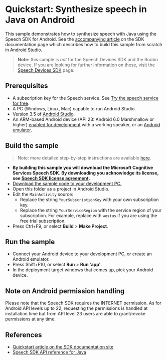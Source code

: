 # Quickstart: Synthesize speech in Java on Android

This sample demonstrates how to synthesize speech with Java using the Speech SDK for Android.
See the [accompanying article](https://docs.microsoft.com/azure/cognitive-services/speech-service/quickstart-text-to-speech-java-android) on the SDK documentation page which describes how to build this sample from scratch in Android Studio.

> **Note:**
> this sample is *not* for the Speech Devices SDK and the Roobo device.
> If you are looking for further information on these, visit the [Speech Devices SDK](https://docs.microsoft.com/azure/cognitive-services/speech-service/speech-devices-sdk) page.

## Prerequisites

* A subscription key for the Speech service. See [Try the speech service for free](https://docs.microsoft.com/azure/cognitive-services/speech-service/get-started).
* A PC (Windows, Linux, Mac) capable to run Android Studio.
* Version 3.5 of [Android Studio](https://developer.android.com/studio/).
* An ARM-based Android device (API 23: Android 6.0 Marshmallow or higher) [enabled for development](https://developer.android.com/studio/debug/dev-options) with a working speaker, or an [Android emulator](https://developer.android.com/studio/run/emulator).

## Build the sample

> Note: more detailed step-by-step instructions are available [here](https://docs.microsoft.com/azure/cognitive-services/speech-service/quickstart-text-to-speech-java-android).

* **By building this sample you will download the Microsoft Cognitive Services Speech SDK. By downloading you acknowledge its license, see [Speech SDK license agreement](https://aka.ms/csspeech/license201809).**
* [Download the sample code to your development PC.](../../../README.md#get-the-samples)
* Open this folder as a project in Android Studio.
* Edit the `MainActivity` source:
  * Replace the string `YourSubscriptionKey` with your own subscription key.
  * Replace the string `YourServiceRegion` with the service region of your subscription.
    For example, replace with `westus` if you are using the free trial subscription.
* Press Ctrl+F9, or select **Build** \> **Make Project**.

## Run the sample

* Connect your Android device to your development PC, or create an Android emulator.
* Press Shift+F10, or select **Run** \> **Run 'app'**.
* In the deployment target windows that comes up, pick your Android device.

## Note on Android permission handling

Please note that the Speech SDK requires the INTERNET permission. As for Android API levels up to 22, requesting the permissions is handled at installation time but from API level 23 users are able to grant/revoke permissions at any time.

## References

* [Quickstart article on the SDK documentation site](https://docs.microsoft.com/azure/cognitive-services/speech-service/quickstart-text-to-speech-java-android)
* [Speech SDK API reference for Java](https://aka.ms/csspeech/javaref)
